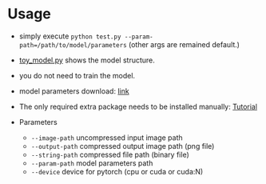 # Usage

- simply execute ```python test.py --param-path=/path/to/model/parameters``` (other args are remained default.)
- [toy_model.py](toy_model.py) shows the model structure.
- you do not need to train the model.
- model parameters download: [link](https://drive.google.com/drive/folders/1nq9v937jLySbK6wINHYQ3PdZ08hBEUn5?usp=sharing)
- The only required extra package needs to be installed manually: [Tutorial](https://interdigitalinc.github.io/CompressAI/tutorial_installation.html)

- Parameters
    * ```--image-path``` uncompressed input image path
    * ```--output-path``` compressed output image path (png file)
    * ```--string-path``` compressed file path (binary file)
    * ```--param-path``` model parameters path
    * ```--device``` device for pytorch (cpu or cuda or cuda:N)